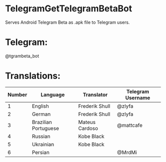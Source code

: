 # TelegramGetTelegramBetaBot

Serves Android Telegram Beta as .apk file to Telegram users.

# Telegram:

@tgrambeta_bot

# Translations:

| Number | Language             | Translator     | Telegram Username |
| :----- | -------------------- | -------------- | ----------------- |
| 1      | English              | Frederik Shull | @zlyfa            |
| 2      | German               | Frederik Shull | @zlyfa            |
| 3      | Brazilian Portuguese | Mateus Cardoso | @mattcafe         |
| 4      | Russian              | Kobe Black     |                   |
| 5      | Ukrainian            | Kobe Black     |                   |
| 6      | Persian              |                | @MrdMi            |
